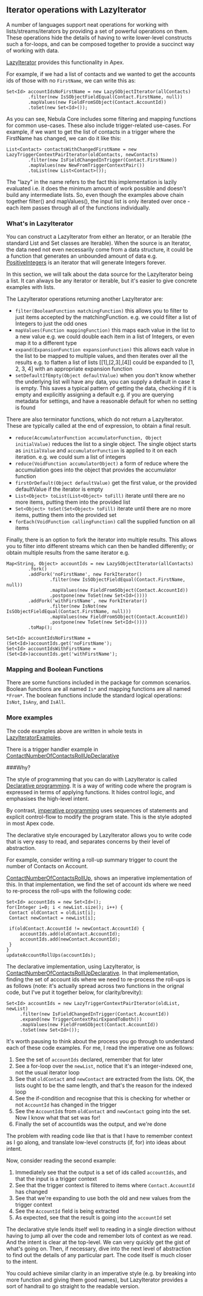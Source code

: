 ## Iterator operations with LazyIterator

A number of languages support neat operations for working with lists/streams/iterators by providing a set of powerful 
operations on them. These operations hide the details of having to write lower-level constructs such a for-loops, and 
can be composed together to provide a succinct way of working with data. 

[LazyIterator](force-app/main/default/classes/LazyIterator.cls) provides this functionality in Apex. 

For example, if we had a list of contacts and we wanted to get the accounts ids of those with no `FirstName`, we can 
write this as:

    Set<Id> accountIdsNoFirstName = new LazySObjectIterator(allContacts)
            .filter(new IsSObjectFieldEqual(Contact.FirstName, null))
            .mapValues(new FieldFromSObject(Contact.AccountId))
            .toSet(new Set<Id>());

As you can see, Nebula Core includes some filtering and mapping functions for common use-cases. These also include trigger-related use-cases.
For example, if we want to get the list of contacts in a trigger where the FirstName has changed, we can do it like this:

    List<Contact> contactsWithChangedFirstName = new LazyTriggerContextPairIterator(oldContacts, newContacts)
            .filter(new IsFieldChangedInTrigger(Contact.FirstName))
            .mapValues(new NewFromTriggerContextPair())
            .toList(new List<Contact>());

The "lazy" in the name refers to the fact this implementation is lazily evaluated i.e. it does the minimum amount of work possible and 
doesn't build any intermediate lists. So, even though the examples above chain together filter() and mapValues(), the 
input list is only iterated over once - each item passes through all of the functions individually. 

### What's in LazyIterator

You can construct a LazyIterator from either an Iterator, or an Iterable (the standard List and Set 
classes are Iterable). When the source is an Iterator, the data need not even necessarily come from a data structure, it 
could be a function that generates an unbounded amount of data e.g. [PositiveIntegers](examples/main/default/classes/PositiveIntegers.cls) 
is an iterator that will generate Integers forever. 

In this section, we will talk about the data source for the LazyIterator being a list. It can always be any 
iterator or iterable, but it's easier to give concrete examples with lists. 

The LazyIterator operations returning another LazyIterator are:

 - `filter(BooleanFunction matchingFunction)` this allows you to filter to just items accepted by the matchingFunction. e.g. we could filter a list of Integers to just the odd ones
 - `mapValues(Function mappingFunction)` this maps each value in the list to a new value e.g. we could double each item in a list of Integers, or even map it to a different type    
 - `expand(ExpansionFunction expansionFunction)` this allows each value in the list to be mapped to multiple values, and then iterates over all the results e.g. to flatten a list of lists [[1],[2,3],[4]] could be expanded to [1, 2, 3, 4] with an appropriate expansion function
 - `setDefaultIfEmpty(Object defaultValue)` when you don't know whether the underlying list will have any data, you can supply a default in case it is empty. This saves a typical pattern of getting the data, checking if it is empty and explicitly assigning a default e.g. if you are querying metadata for settings, and have a reasonable default for when no setting is found 

There are also terminator functions, which do not return a LazyIterator. These are typically called at the end of 
expression, to obtain a final result. 
 
 - `reduce(AccumulatorFunction accumulatorFunction, Object initialValue)` reduces the list to a single object. The single object starts as `initialValue` and `accumulatorFunction` is applied to it on each iteration. e.g. we could sum a list of integers
 - `reduce(VoidFunction accumulatorObject)` a form of reduce where the accumulation goes into the object that provides the accumulator function
 - `firstOrDefault(Object defaultValue)` get the first value, or the provided defaultValue if the iterator is empty
 - `List<Object> toList(List<Object> toFill)` iterate until there are no more items, putting them into the provided list
 - `Set<Object> toSet(Set<Object> toFill)` iterate until there are no more items, putting them into the provided set
 - `forEach(VoidFunction callingFunction)` call the supplied function on all items
 
Finally, there is an option to fork the iterator into multiple results. This allows you to filter into different 
streams which can then be handled differently; or obtain multiple results from the same iterator e.g.

    Map<String, Object> accountIds = new LazySObjectIterator(allContacts)
            .fork()
            .addFork('noFirstName', new ForkIterator()
                    .filter(new IsSObjectFieldEqual(Contact.FirstName, null))
                    .mapValues(new FieldFromSObject(Contact.AccountId))
                    .postpone(new ToSet(new Set<Id>())))
            .addFork('withFirstName', new ForkIterator()
                    .filter(new IsNot(new IsSObjectFieldEqual(Contact.FirstName, null)))
                    .mapValues(new FieldFromSObject(Contact.AccountId))
                    .postpone(new ToSet(new Set<Id>())))
            .toMap();

    Set<Id> accountIdsNoFirstName = (Set<Id>)accountIds.get('noFirstName');
    Set<Id> accountIdsWithFirstName = (Set<Id>)accountIds.get('withFirstName');

### Mapping and Boolean Functions

There are some functions included in the package for common scenarios. Boolean functions are all named `Is*` and mapping 
functions are all named `*From*`. The boolean functions include the standard logical operations: `IsNot`, `IsAny`, and `IsAll`.

### More examples

The code examples above are written in whole tests in [LazyIteratorExamples](examples/main/default/classes/LazyIteratorExamples.cls).

There is a trigger handler example in [ContactNumberOfContactsRollUpDeclarative](examples/main/default/classes/ContactNumberOfContactsRollUpDeclarative.cls) 

###Why?

The style of programming that you can do with LazyIterator is called [Declarative programming](https://en.wikipedia.org/wiki/Declarative_programming). It is a way of writing code where 
the program is expressed in terms of applying functions. It hides control logic, and emphasises the high-level intent.

By contrast, [imperative programming](https://en.wikipedia.org/wiki/Imperative_programming) uses sequences of statements 
and explicit control-flow to modify the program state. This is the style adopted in most Apex code.

The declarative style encouraged by LazyIterator allows you to write code that is very easy to read, and separates 
concerns by their level of abstraction. 

For example, consider writing a roll-up summary trigger to count the number of Contacts on Account. 


[ContactNumberOfContactsRollUp](examples/main/default/classes/ContactNumberOfContactsRollUp.cls), shows an imperative 
implementation of this. In that implementation, we find the set of account ids where we need to re-process the roll-ups 
with the following code:

```
Set<Id> accountIds = new Set<Id>();
for(Integer i=0; i < newList.size(); i++) {
 Contact oldContact = oldList[i];
 Contact newContact = newList[i];

 if(oldContact.AccountId != newContact.AccountId) {
     accountIds.add(oldContact.AccountId);
     accountIds.add(newContact.AccountId);
 }
}
updateAccountRollUps(accountIds);
```

The declarative implementation, using LazyIterator, is [ContactNumberOfContactsRollUpDeclarative](examples/main/default/classes/ContactNumberOfContactsRollUpDeclarative.cls).
In that implementation, finding the set of account ids where we need to re-process the roll-ups 
is as follows (note: it's actually spread across two functions in the orignal code, but I've put it together below, for 
clarity/brevity):
```
Set<Id> accountIds = new LazyTriggerContextPairIterator(oldList, newList)
     .filter(new IsFieldChangedInTrigger(Contact.AccountId))
     .expand(new TriggerContextPairExpandToBoth())
     .mapValues(new FieldFromSObject(Contact.AccountId))
     .toSet(new Set<Id>());

```

It's worth pausing to think about the process you go through to understand each of these code examples. For me, I
read the imperative one as follows:

1. See the set of `accountIds` declared, remember that for later
1. See a for-loop over the `newList`, notice that it's an integer-indexed one, not the usual iterator loop
1. See that `oldContact` and `newContact` are extracted from the lists. OK, the lists ought to be the same length, and that's the reason for the indexed loop
1. See the if-condition and recognise that this is checking for whether or not `AccountId` has changed in the trigger 
1. See the `AccountId`s from `oldContact` and `newContact` going into the set. Now I know what that set was for! 
1. Finally the set of accountIds was the output, and we're done

The problem with reading code like that is that I have to remember context as I go along, and translate low-level 
constructs (if, for) into ideas about intent.

Now, consider reading the second example:

1. Immediately see that the output is a set of ids called `accountIds`, and that the input is a trigger context
1. See that the trigger context is filtered to items where `Contact.AccountId` has changed
1. See that we're expanding to use both the old and new values from the trigger context
1. See the `AccountId` field is being extracted 
1. As expected, see that the result is going into the `accountId` set

The declarative style lends itself well to reading in a single direction without having to jump all over the code and 
remember lots of context as we read. And the intent is clear at the top-level. We can very quickly get the gist of 
what's going on. Then, if necessary, dive into 
the next level of abstraction to find out the details of any particular part. The code itself is much closer to the 
intent. 

You could achieve similar clarity in an imperative style (e.g. by breaking into more function and giving them good 
names), but LazyIterator provides a sort of handrail to go straight to the readable version. 

